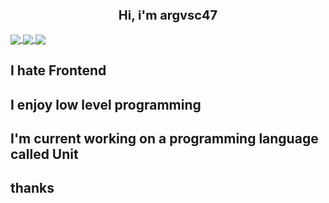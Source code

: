<h2 align="center" style="font-size: 20px;">Hi, i'm argvsc47</h2>
<a href="https://github.com/anuraghazra/github-readme-stats">
  <img align="center" src="https://github-readme-stats.vercel.app/api?username=argvsc47&theme=radical&show_icons=true" />
</a>

<a href="https://github.com/anuraghazra/github-readme-stats">
  <img align="center" src="https://github-readme-stats.vercel.app/api/top-langs/?username=argvsc47&theme=radical" />
</a>

<a href="https://github.com/ryo-ma/github-profile-trophy">
  <img align="center" src="https://github-profile-trophy.vercel.app/?username=argvsc47&theme=darkhub&margin-w=20&margin-h=20&column=7" />
</a>

## I hate Frontend
## I enjoy low level programming
## I'm current working on a programming language called Unit
## thanks
